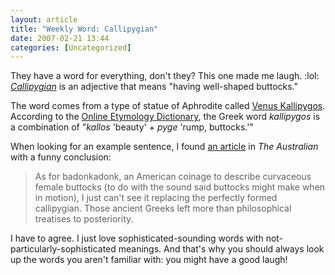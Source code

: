 ```yaml
---
layout: article
title: "Weekly Word: Callipygian"
date: 2007-02-21 13:44
categories: [Uncategorized]
---
```

They have a word for everything, don't they? This one made me laugh. :lol: <em><a href="http://dictionary.reference.com/browse/callipygian">Callipygian</a></em> is an adjective that means "having well-shaped buttocks."

The word comes from a type of statue of Aphrodite called <a href="http://en.wikipedia.org/wiki/Venus_Kallipygos">Venus Kallipygos</a>. According to the <a href="http://www.etymonline.com/index.php?term=callipygian">Online Etymology Dictionary</a>, the Greek word <em>kallipygos</em> is a combination of "<em>kallos</em> 'beauty' + <em>pyge</em> 'rump, buttocks.'"

When looking for an example sentence, I found <a href="http://www.theaustralian.news.com.au/story/0,20867,21105424-5001986,00.html" title="The floodgates have been jammed open">an article</a> in <em>The Australian</em> with a funny conclusion:

<blockquote>As for badonkadonk, an American coinage to describe curvaceous female buttocks (to do with the sound said buttocks might make when in motion), I just can't see it replacing the perfectly formed callipygian. Those ancient Greeks left more than philosophical treatises to posteriority.</blockquote>

I have to agree. I just love sophisticated-sounding words with not-particularly-sophisticated meanings. And that's why you should always look up the words you aren't familiar with: you might have a good laugh!
